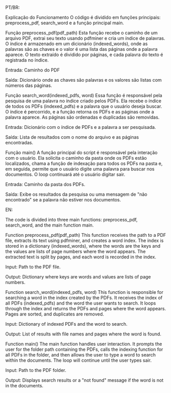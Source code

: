 PT/BR: 

Explicação do Funcionamento
O código é dividido em funções principais: preprocess_pdf, search_word e a função principal main.

Função preprocess_pdf(pdf_path)
Esta função recebe o caminho de um arquivo PDF, extrai seu texto usando pdfminer e cria um índice de palavras. O índice é armazenado em um dicionário (indexed_words), onde as palavras são as chaves e o valor é uma lista das páginas onde a palavra aparece. O texto extraído é dividido por páginas, e cada palavra do texto é registrada no índice.

Entrada: Caminho do PDF

Saída: Dicionário onde as chaves são palavras e os valores são listas com números das páginas.

Função search_word(indexed_pdfs, word)
Essa função é responsável pela pesquisa de uma palavra no índice criado pelos PDFs. Ela recebe o índice de todos os PDFs (indexed_pdfs) e a palavra que o usuário deseja buscar. O índice é percorrido, e a função retorna os PDFs e as páginas onde a palavra aparece. As páginas são ordenadas e duplicadas são removidas.

Entrada: Dicionário com o índice de PDFs e a palavra a ser pesquisada.

Saída: Lista de resultados com o nome do arquivo e as páginas encontradas.

Função main()
A função principal do script é responsável pela interação com o usuário. Ela solicita o caminho da pasta onde os PDFs estão localizados, chama a função de indexação para todos os PDFs na pasta e, em seguida, permite que o usuário digite uma palavra para buscar nos documentos. O loop continuará até o usuário digitar sair.

Entrada: Caminho da pasta dos PDFs.

Saída: Exibe os resultados da pesquisa ou uma mensagem de "não encontrado" se a palavra não estiver nos documentos.

EN:

The code is divided into three main functions: preprocess_pdf, search_word, and the main function main.

Function preprocess_pdf(pdf_path)
This function receives the path to a PDF file, extracts its text using pdfminer, and creates a word index. The index is stored in a dictionary (indexed_words), where the words are the keys and the values are lists of page numbers where the word appears. The extracted text is split by pages, and each word is recorded in the index.

Input: Path to the PDF file.

Output: Dictionary where keys are words and values are lists of page numbers.

Function search_word(indexed_pdfs, word)
This function is responsible for searching a word in the index created by the PDFs. It receives the index of all PDFs (indexed_pdfs) and the word the user wants to search. It loops through the index and returns the PDFs and pages where the word appears. Pages are sorted, and duplicates are removed.

Input: Dictionary of indexed PDFs and the word to search.

Output: List of results with file names and pages where the word is found.

Function main()
The main function handles user interaction. It prompts the user for the folder path containing the PDFs, calls the indexing function for all PDFs in the folder, and then allows the user to type a word to search within the documents. The loop will continue until the user types sair.

Input: Path to the PDF folder.

Output: Displays search results or a "not found" message if the word is not in the documents.
